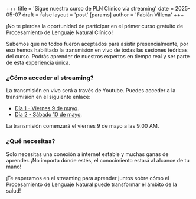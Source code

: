 +++
title = 'Sigue nuestro curso de PLN Clínico vía streaming'
date = 2025-05-07
draft = false
layout = 'post'
[params]
  author = 'Fabián Villena'
+++

¡No te pierdas la oportunidad de participar en el primer curso gratuito de Procesamiento de Lenguaje Natural Clínico!  

Sabemos que no todos fueron aceptados para asistir presencialmente, por eso hemos habilitado la transmisión en vivo de todas las sesiones teóricas del curso. Podrás aprender de nuestros expertos en tiempo real y ser parte de esta experiencia única.  

### ¿Cómo acceder al streaming?

La transmisión en vivo será a través de Youtube. Puedes acceder a la transmisión en el siguiente enlace: 

- [Día 1 - Viernes 9 de mayo](https://youtube.com/live/aBPNvkAt8qo?feature=share). 
- [Día 2 - Sábado 10 de mayo](https://youtube.com/live/l7GzJWFj9j4?feature=share).

La transmisión comenzará el viernes 9 de mayo a las 9:00 AM.

### ¿Qué necesitas?

Solo necesitas una conexión a internet estable y muchas ganas de aprender. ¡No importa dónde estés, el conocimiento estará al alcance de tu mano!  

¡Te esperamos en el streaming para aprender juntos sobre cómo el Procesamiento de Lenguaje Natural puede transformar el ámbito de la salud!  